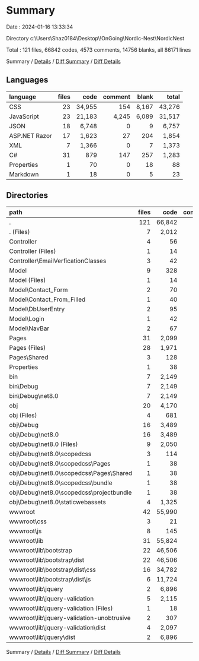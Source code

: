 # Summary

Date : 2024-01-16 13:33:34

Directory c:\\Users\\Shaz0184\\Desktop\\!OnGoing\\Nordic-Nest\\NordicNest

Total : 121 files,  66842 codes, 4573 comments, 14756 blanks, all 86171 lines

Summary / [Details](details.md) / [Diff Summary](diff.md) / [Diff Details](diff-details.md)

## Languages
| language | files | code | comment | blank | total |
| :--- | ---: | ---: | ---: | ---: | ---: |
| CSS | 23 | 34,955 | 154 | 8,167 | 43,276 |
| JavaScript | 23 | 21,183 | 4,245 | 6,089 | 31,517 |
| JSON | 18 | 6,748 | 0 | 9 | 6,757 |
| ASP.NET Razor | 17 | 1,623 | 27 | 204 | 1,854 |
| XML | 7 | 1,366 | 0 | 7 | 1,373 |
| C# | 31 | 879 | 147 | 257 | 1,283 |
| Properties | 1 | 70 | 0 | 18 | 88 |
| Markdown | 1 | 18 | 0 | 5 | 23 |

## Directories
| path | files | code | comment | blank | total |
| :--- | ---: | ---: | ---: | ---: | ---: |
| . | 121 | 66,842 | 4,573 | 14,756 | 86,171 |
| . (Files) | 7 | 2,012 | 17 | 27 | 2,056 |
| Controller | 4 | 56 | 0 | 15 | 71 |
| Controller (Files) | 1 | 14 | 0 | 4 | 18 |
| Controller\\EmailVerficationClasses | 3 | 42 | 0 | 11 | 53 |
| Model | 9 | 328 | 20 | 84 | 432 |
| Model (Files) | 1 | 14 | 0 | 7 | 21 |
| Model\\Contact_Form | 2 | 70 | 2 | 20 | 92 |
| Model\\Contact_From_Filled | 1 | 40 | 3 | 9 | 52 |
| Model\\DbUserEntry | 2 | 95 | 9 | 18 | 122 |
| Model\\Login | 1 | 42 | 3 | 10 | 55 |
| Model\\NavBar | 2 | 67 | 3 | 20 | 90 |
| Pages | 31 | 2,099 | 118 | 343 | 2,560 |
| Pages (Files) | 28 | 1,971 | 116 | 328 | 2,415 |
| Pages\\Shared | 3 | 128 | 2 | 15 | 145 |
| Properties | 1 | 38 | 0 | 1 | 39 |
| bin | 7 | 2,149 | 0 | 4 | 2,153 |
| bin\\Debug | 7 | 2,149 | 0 | 4 | 2,153 |
| bin\\Debug\\net8.0 | 7 | 2,149 | 0 | 4 | 2,153 |
| obj | 20 | 4,170 | 29 | 57 | 4,256 |
| obj (Files) | 4 | 681 | 0 | 0 | 681 |
| obj\\Debug | 16 | 3,489 | 29 | 57 | 3,575 |
| obj\\Debug\\net8.0 | 16 | 3,489 | 29 | 57 | 3,575 |
| obj\\Debug\\net8.0 (Files) | 9 | 2,050 | 21 | 30 | 2,101 |
| obj\\Debug\\net8.0\\scopedcss | 3 | 114 | 8 | 27 | 149 |
| obj\\Debug\\net8.0\\scopedcss\\Pages | 1 | 38 | 2 | 9 | 49 |
| obj\\Debug\\net8.0\\scopedcss\\Pages\\Shared | 1 | 38 | 2 | 9 | 49 |
| obj\\Debug\\net8.0\\scopedcss\\bundle | 1 | 38 | 3 | 9 | 50 |
| obj\\Debug\\net8.0\\scopedcss\\projectbundle | 1 | 38 | 3 | 9 | 50 |
| obj\\Debug\\net8.0\\staticwebassets | 4 | 1,325 | 0 | 0 | 1,325 |
| wwwroot | 42 | 55,990 | 4,389 | 14,225 | 74,604 |
| wwwroot\\css | 3 | 21 | 8 | 6 | 35 |
| wwwroot\\js | 8 | 145 | 14 | 27 | 186 |
| wwwroot\\lib | 31 | 55,824 | 4,367 | 14,192 | 74,383 |
| wwwroot\\lib\\bootstrap | 22 | 46,506 | 1,734 | 11,610 | 59,850 |
| wwwroot\\lib\\bootstrap\\dist | 22 | 46,506 | 1,734 | 11,610 | 59,850 |
| wwwroot\\lib\\bootstrap\\dist\\css | 16 | 34,782 | 136 | 8,125 | 43,043 |
| wwwroot\\lib\\bootstrap\\dist\\js | 6 | 11,724 | 1,598 | 3,485 | 16,807 |
| wwwroot\\lib\\jquery | 2 | 6,896 | 1,912 | 2,077 | 10,885 |
| wwwroot\\lib\\jquery-validation | 5 | 2,115 | 638 | 451 | 3,204 |
| wwwroot\\lib\\jquery-validation (Files) | 1 | 18 | 0 | 5 | 23 |
| wwwroot\\lib\\jquery-validation-unobtrusive | 2 | 307 | 83 | 54 | 444 |
| wwwroot\\lib\\jquery-validation\\dist | 4 | 2,097 | 638 | 446 | 3,181 |
| wwwroot\\lib\\jquery\\dist | 2 | 6,896 | 1,912 | 2,077 | 10,885 |

Summary / [Details](details.md) / [Diff Summary](diff.md) / [Diff Details](diff-details.md)